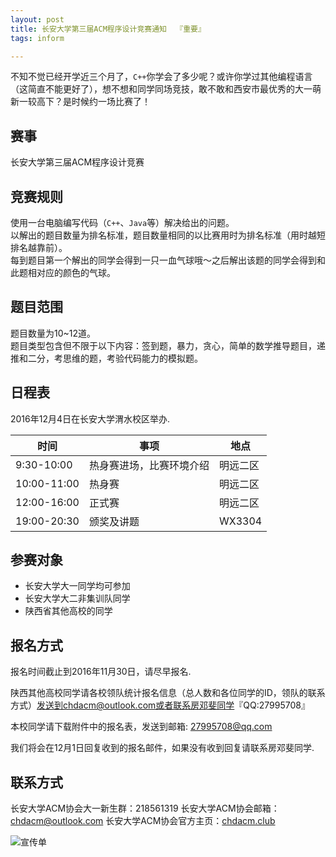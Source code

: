 ```yaml
---
layout: post
title: 长安大学第三届ACM程序设计竞赛通知  『重要』
tags: inform

---
```



不知不觉已经开学近三个月了，`C++`你学会了多少呢？或许你学过其他编程语言（这简直不能更好了），想不想和同学同场竞技，敢不敢和西安市最优秀的大一萌新一较高下？是时候约一场比赛了！  

## 赛事

长安大学第三届ACM程序设计竞赛

## 竞赛规则  

使用一台电脑编写代码（`C++`、`Java`等）解决给出的问题。  
以解出的题目数量为排名标准，题目数量相同的以比赛用时为排名标准（用时越短排名越靠前）。  
每到题目第一个解出的同学会得到一只一血气球哦～之后解出该题的同学会得到和此题相对应的颜色的气球。


## 题目范围  

题目数量为10~12道。  
题目类型包含但不限于以下内容：签到题，暴力，贪心，简单的数学推导题目，递推和二分，考思维的题，考验代码能力的模拟题。

## 日程表   

2016年12月4日在长安大学渭水校区举办.  

| 时间 | 事项  | 地点 |
| -- | -- | -- |
| 9:30-10:00 | 热身赛进场，比赛环境介绍  | 明远二区 |
| 10:00-11:00  | 热身赛  | 明远二区 |
| 12:00-16:00 | 正式赛 | 明远二区 |
| 19:00-20:30 | 颁奖及讲题 | WX3304 |

## 参赛对象  

- 长安大学大一同学均可参加
- 长安大学大二非集训队同学
- 陕西省其他高校的同学 


## 报名方式  

报名时间截止到2016年11月30日，请尽早报名.

陕西其他高校同学请各校领队统计报名信息（总人数和各位同学的ID，领队的联系方式）发送到chdacm@outlook.com或者联系房邓斐同学『QQ:27995708』  

本校同学请下载附件中的报名表，发送到邮箱: 27995708@qq.com  

我们将会在12月1日回复收到的报名邮件，如果没有收到回复请联系房邓斐同学.  

## 联系方式  

长安大学ACM协会大一新生群：218561319
长安大学ACM协会邮箱： chdacm@outlook.com
长安大学ACM协会官方主页：[chdacm.club][3]


![宣传单][1]

[1]:http://p1.bpimg.com/1949/81b56e438fc6836e.png
[3]:http://chdacm.club



















